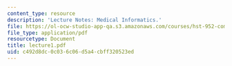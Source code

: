 ```yaml
---
content_type: resource
description: 'Lecture Notes: Medical Informatics.'
file: https://ol-ocw-studio-app-qa.s3.amazonaws.com/courses/hst-952-computing-for-biomedical-scientists-fall-2002/c492d8dc0c036c06d5a4cbff320523ed_lecture1.pdf
file_type: application/pdf
resourcetype: Document
title: lecture1.pdf
uid: c492d8dc-0c03-6c06-d5a4-cbff320523ed
---
```

